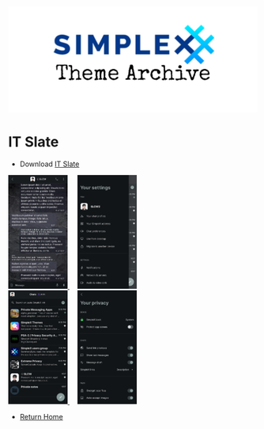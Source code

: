 ![SxC Theme Archive Banner](../resources/SxC_themeBanner.jpg)

# IT Slate

* Download [IT Slate](../themes/SxC_IT_Slate.theme)

<a href="../screenshots/SxC_IT_Slate01.jpg" target="_blank">
	<img src="../screenshots/SxC_IT_Slate01.jpg" width="120">
</a>&nbsp;&nbsp;&nbsp;
<a href="../screenshots/SxC_IT_Slate02.jpg" target="_blank">
	<img src="../screenshots/SxC_IT_Slate02.jpg" width="120">
</a>
<br>
<a href="../screenshots/SxC_IT_Slate03.jpg" target="_blank">
	<img src="../screenshots/SxC_IT_Slate03.jpg" width="120">
</a>&nbsp;&nbsp;&nbsp;
<a href="../screenshots/SxC_IT_Slate04.jpg" target="_blank">
	<img src="../screenshots/SxC_IT_Slate04.jpg" width="120">
</a>

* [Return Home](../)
